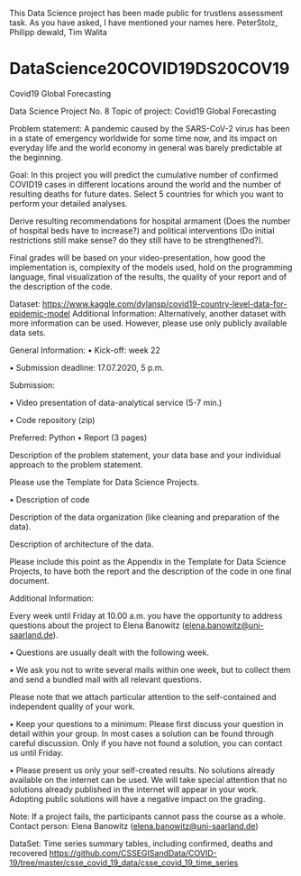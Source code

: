 This Data Science project has been made public for trustlens assessment task.
As you have asked, I have mentioned your names here.
PeterStolz, Philipp dewald, Tim Walita

# DataScience20COVID19DS20COV19
Covid19 Global Forecasting

Data Science Project No. 8
Topic of project: Covid19 Global Forecasting

Problem statement:
A pandemic caused by the SARS-CoV-2 virus has been in a state of emergency worldwide for some time now, and its impact on everyday life and the world economy in general was barely predictable at the beginning.

Goal:
In this project you will predict the cumulative number of confirmed COVID19 cases in different locations around the world and the number of resulting deaths for future dates. Select 5 countries for which you want to perform your detailed analyses.

Derive resulting recommendations for hospital armament (Does the number of hospital beds have to increase?) and political interventions (Do initial restrictions still make sense? do they still have to be strengthened?).

Final grades will be based on your video-presentation, how good the implementation is, complexity of the models used, hold on the programming language, final visualization of the results, the quality of your report and of the description of the code.

Dataset: https://www.kaggle.com/dylansp/covid19-country-level-data-for-epidemic-model
Additional Information: Alternatively, another dataset with more information can be used. However, please use only publicly available data sets.

General Information: • Kick-off: week 22

• Submission deadline: 17.07.2020, 5 p.m.

Submission:

• Video presentation of data-analytical service (5-7 min.)

• Code repository (zip)

Preferred: Python
• Report (3 pages)

Description of the problem statement, your data base and your individual approach to the problem statement.

Please use the Template for Data Science Projects.

• Description of code

Description of the data organization (like cleaning and preparation of the data).

Description of architecture of the data.

Please include this point as the Appendix in the Template for Data Science Projects, to have both the report and the description of the code in one final document.

Additional Information:

Every week until Friday at 10.00 a.m. you have the opportunity to address questions about the project to Elena Banowitz (elena.banowitz@uni-saarland.de).

• Questions are usually dealt with the following week.

• We ask you not to write several mails within one week, but to collect them and send a bundled mail with all relevant questions.

Please note that we attach particular attention to the self-contained and independent quality of your work.

• Keep your questions to a minimum: Please first discuss your question in detail within your group. In most cases a solution can be found through careful discussion. Only if you have not found a solution, you can contact us until Friday.

• Please present us only your self-created results. No solutions already available on the internet can be used. We will take special attention that no solutions already published in the internet will appear in your work. Adopting public solutions will have a negative impact on the grading.

Note: If a project fails, the participants cannot pass the course as a whole.
Contact person: Elena Banowitz (elena.banowitz@uni-saarland.de)

DataSet: Time series summary tables, including confirmed, deaths and recovered
https://github.com/CSSEGISandData/COVID-19/tree/master/csse_covid_19_data/csse_covid_19_time_series
